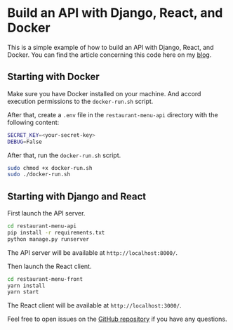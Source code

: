 # Build an API with Django, React, and Docker

This is a simple example of how to build an API with Django, React, and Docker. You can find the
article concerning this code here on my [blog](https://koladev.xyz/posts/django-react-crud/).

## Starting with Docker

Make sure you have Docker installed on your machine. And accord execution permissions to the `docker-run.sh` script.

After that, create a `.env` file in the `restaurant-menu-api` directory with the following content:

```bash
SECRET_KEY=<your-secret-key>
DEBUG=False
```

After that, run the `docker-run.sh` script.

```bash
sudo chmod +x docker-run.sh
sudo ./docker-run.sh
```

## Starting with Django and React

First launch the API server.

```bash
cd restaurant-menu-api
pip install -r requirements.txt
python manage.py runserver
```

The API server will be available at `http://localhost:8000/`.

Then launch the React client.

```bash
cd restaurant-menu-front
yarn install
yarn start
```

The React client will be available at `http://localhost:3000/`.

Feel free to open issues on the [GitHub repository](https://github.com/koladev32/restaurant-menu-tutorial) if you have any questions.
